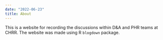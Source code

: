 ```yaml
---
date: "2022-06-23"
title: About
---
```


This is a website for recording the discussions within D&A and PHR teams at CHRR. The website was made using R `blogdown` package.

